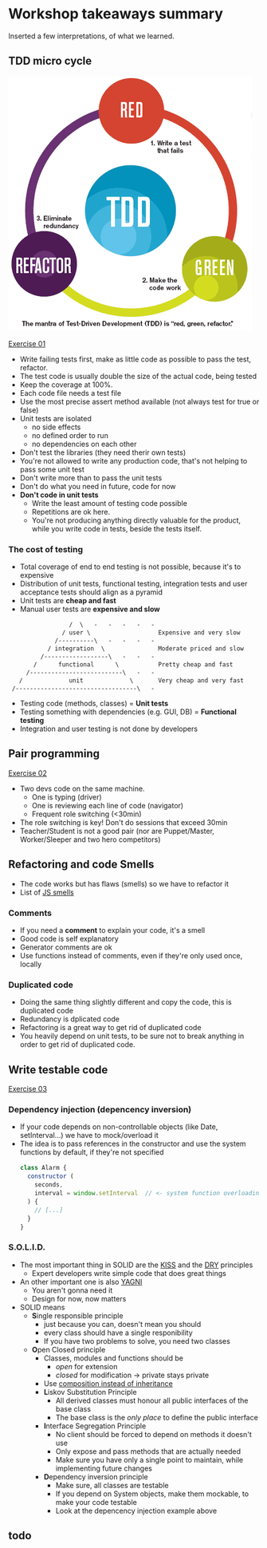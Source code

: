 # Workshop takeaways summary
Inserted a few interpretations, of what we learned.

## TDD micro cycle

![cycle](./tdd.gif)

[Exercise 01](/src/exercise-01/)

- Write failing tests first, make as little code as possible to pass the test, refactor.
- The test code is usually double the size of the actual code, being tested
- Keep the coverage at 100%. 
- Each code file needs a test file
- Use the most precise assert method available (not always test for true or false)
- Unit tests are isolated 
  - no side effects
  - no defined order to run
  - no dependencies on each other
- Don't test the libraries (they need therir own tests)
- You're not allowed to write any production code, that's not helping to pass some unit test
- Don't write more than to pass the unit tests
- Don't do what you need in future, code for now
- **Don't code in unit tests**
  - Write the least amount of testing code possible
  - Repetitions are ok here. 
  - You're not producing anything directly valuable for the product, while you write code in tests, beside the tests itself.

### The cost of testing
- Total coverage of end to end testing is not possible, because it's to expensive
- Distribution of unit tests, functional testing, integration tests and user acceptance tests should align as a pyramid
- Unit tests are **cheap and fast**
- Manual user tests are **expensive and slow**
```
                 /  \   -   -   -   -   -
               / user \                   Expensive and very slow
             /----------\   -   -   -   -
           / integration  \               Moderate priced and slow
         /------------------\   -   -   - 
       /      functional      \           Pretty cheap and fast
     /--------------------------\   -   -  
   /             unit             \       Very cheap and very fast
 /----------------------------------\   -
```
- Testing code (methods, classes) = **Unit tests**
- Testing something with dependencies (e.g. GUI, DB) = **Functional testing**
- Integration and user testing is not done by developers

## Pair programming

[Exercise 02](/src/exercise-02/)

- Two devs code on the same machine.
  - One is typing (driver)
  - One is reviewing each line of code (navigator)
  - Frequent role switching (<30min)
- The role switching is key! Don't do sessions that exceed 30min
- Teacher/Student is not a good pair (nor are Puppet/Master, Worker/Sleeper and two hero competitors)

## Refactoring and code Smells
- The code works but has flaws (smells) so we have to refactor it
- List of [JS smells](http://elijahmanor.com/javascript-smells/)

### Comments
- If you need a **comment** to explain your code, it's a smell
- Good code is self explanatory
- Generator comments are ok
- Use functions instead of comments, even if they're only used once, locally

### Duplicated code
- Doing the same thing slightly different and copy the code, this is duplicated code
- Redundancy is dplicated code
- Refactoring is a great way to get rid of duplicated code
- You heavily depend on unit tests, to be sure not to break anything in order to get rid of duplicated code.

## Write testable code

[Exercise 03](/src/exercise-03/)

### Dependency injection (depencency inversion)
- If your code depends on non-controllable objects (like Date, setInterval...) we have to mock/overload it
- The idea is to pass references in the constructor and use the system functions by default, if they're not specified
  ```js
  class Alarm {
    constructor (
      seconds,
      interval = window.setInterval  // <- system function overloading
    ) {
      // [...]
    }
  }
  ```

### S.O.L.I.D.
- The most important thing in SOLID are the [KISS](https://en.wikipedia.org/wiki/KISS_principle) and the [DRY](https://en.wikipedia.org/wiki/Don%27t_repeat_yourself) principles
  - Expert developers write simple code that does great things
- An other important one is also [YAGNI](https://en.wikipedia.org/wiki/You_aren%27t_gonna_need_it)
  - You aren't gonna need it
  - Design for now, now matters
- SOLID means
  - **S**ingle responsible principle
    - just because you can, doesn't mean you should
    - every class should have a single responibility
    - If you have two problems to solve, you need two classes
  - **O**pen Closed principle
    - Classes, modules and functions should be
      - *open* for extension
      - *closed* for modification -> private stays private
    - Use [composition instead of inheritance](https://en.wikipedia.org/wiki/Composition_over_inheritance)
    - **L**iskov Substitution Principle
      - All derived classes must honour all public interfaces of the base class
      - The base class is the *only place* to define the public interface
    - **I**nterface Segregation Principle
      - No client should be forced to depend on methods it doesn't use
      - Only expose and pass methods that are actually needed
      - Make sure you have only a single point to maintain, while implementing future changes
    - **D**ependency inversion principle
      - Make sure, all classes are testable
      - If you depend on System objects, make them mockable, to make your code testable
      - Look at the depencency injection example above

## todo
